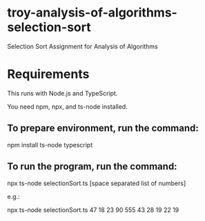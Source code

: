# troy-analysis-of-algorithms-selection-sort
Selection Sort Assignment for Analysis of Algorithms

# Requirements
This runs with Node.js and TypeScript.

You need npm, npx, and ts-node installed.

## To prepare environment, run the command:
npm install ts-node typescript

## To run the program, run the command:
npx ts-node selectionSort.ts [space separated list of numbers]

e.g.:

npx ts-node selectionSort.ts 47 18 23 90 555 43 28 19 22 19
